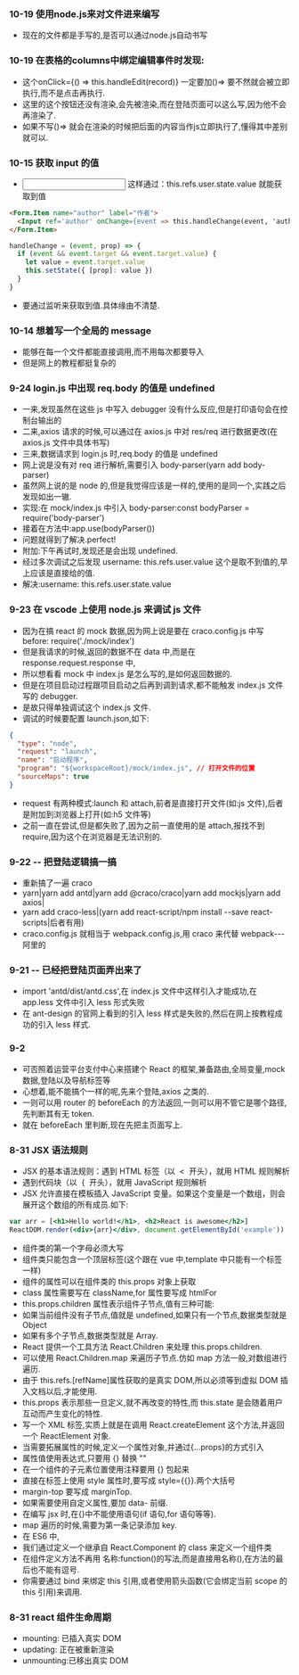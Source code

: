 ### 10-19 使用node.js来对文件进来编写
- 现在的文件都是手写的,是否可以通过node.js自动书写
### 10-19 在表格的columns中绑定编辑事件时发现:
-  这个onClick={() => this.handleEdit(record)} 一定要加()=> 要不然就会被立即执行,而不是点击再执行.
-  这里的这个按钮还没有渲染,会先被渲染,而在登陆页面可以这么写,因为他不会再渲染了.
-  如果不写()=> 就会在渲染的时候把后面的内容当作js立即执行了,懂得其中差别就可以.
### 10-15 获取 input 的值

- <Input ref='user' /> 这样通过：this.refs.user.state.value 就能获取到值

```html
<Form.Item name="author" label="作者">
  <Input ref='author' onChange={event => this.handleChange(event, 'author')} />
</Form.Item>
```
```js
handleChange = (event, prop) => {
  if (event && event.target && event.target.value) {
    let value = event.target.value
    this.setState({ [prop]: value })
  }
}
```
- 要通过监听来获取到值.具体缘由不清楚.

### 10-14 想着写一个全局的 message

- 能够在每一个文件都能直接调用,而不用每次都要导入
- 但是网上的教程都挺复杂的

### 9-24 login.js 中出现 req.body 的值是 undefined

- 一来,发现虽然在这些 js 中写入 debugger 没有什么反应,但是打印语句会在控制台输出的
- 二来,axios 请求的时候,可以通过在 axios.js 中对 res/req 进行数据更改(在 axios.js 文件中具体书写)
- 三来,数据请求到 login.js 时,req.body 的值是 undefined
- 网上说是没有对 req 进行解析,需要引入 body-parser(yarn add body-parser)
- 虽然网上说的是 node 的,但是我觉得应该是一样的,使用的是同一个,实践之后发现如出一辙.
- 实现:在 mock/index.js 中引入 body-parser:const bodyParser = require('body-parser')
- 接着在方法中:app.use(bodyParser())
- 问题就得到了解决.perfect!
- 附加:下午再试时,发现还是会出现 undefined.
- 经过多次调试之后发现 username: this.refs.user.value 这个是取不到值的,早上应该是直接给的值.
- 解决:username: this.refs.user.state.value

### 9-23 在 vscode 上使用 node.js 来调试 js 文件

- 因为在搞 react 的 mock 数据,因为网上说是要在 craco.config.js 中写 before: require('./mock/index')
- 但是我请求的时候,返回的数据不在 data 中,而是在 response.request.response 中,
- 所以想看看 mock 中 index.js 是怎么写的,是如何返回数据的.
- 但是在项目启动过程跟项目启动之后再到调到请求,都不能触发 index.js 文件写的 debugger.
- 是故只得单独调试这个 index.js 文件.
- 调试的时候要配置 launch.json,如下:

```json
{
  "type": "node",
  "request": "launch",
  "name": "启动程序",
  "program": "${workspaceRoot}/mock/index.js", // 打开文件的位置
  "sourceMaps": true
}
```

- request 有两种模式:launch 和 attach,前者是直接打开文件(如:js 文件),后者是附加到浏览器上打开(如:h5 文件等)
- 之前一直在尝试,但是都失败了,因为之前一直使用的是 attach,报找不到 require,因为这个在浏览器是无法识别的.

### 9-22 -- 把登陆逻辑搞一搞

- 重新搞了一遍 craco
- yarn|yarn add antd|yarn add @craco/craco|yarn add mockjs|yarn add axios|
- yarn add craco-less|(yarn add react-script/npm install --save react-scripts|后者有用)
- craco.config.js 就相当于 webpack.config.js,用 craco 来代替 webpack---阿里的

### 9-21 -- 已经把登陆页面弄出来了

- import 'antd/dist/antd.css',在 index.js 文件中这样引入才能成功,在 app.less 文件中引入 less 形式失败
- 在 ant-design 的官网上看到的引入 less 样式是失败的,然后在网上按教程成功的引入 less 样式.

### 9-2

- 可否照着运营平台支付中心来搭建个 React 的框架,兼备路由,全局变量,mock 数据,登陆以及导航标签等
- 心想着,能不能搞个一样的呢,先来个登陆,axios 之类的.
- 一则可以用 router 的 beforeEach 的方法返回,一则可以用不管它是哪个路径,先判断其有无 token.
- 就在 beforeEach 里判断,现在先把主页面写上.

### 8-31 JSX 语法规则

- JSX 的基本语法规则：遇到 HTML 标签（以  <  开头），就用 HTML 规则解析
- 遇到代码块（以  {  开头），就用 JavaScript 规则解析
- JSX 允许直接在模板插入 JavaScript 变量。如果这个变量是一个数组，则会展开这个数组的所有成员.如下:

```jsx
var arr = [<h1>Hello world!</h1>, <h2>React is awesome</h2>]
ReactDOM.render(<div>{arr}</div>, document.getElementById('example'))
```

- 组件类的第一个字母必须大写
- 组件类只能包含一个顶层标签(这个跟在 vue 中,template 中只能有一个标签一样)
- 组件的属性可以在组件类的 this.props 对象上获取
- class 属性需要写在 className,for 属性要写成 htmlFor
- this.props.children 属性表示组件子节点,值有三种可能:
- 如果当前组件没有子节点,值就是 undefined,如果只有一个节点,数据类型就是 Object
- 如果有多个子节点,数据类型就是 Array.
- React 提供一个工具方法 React.Children 来处理 this.props.children.
- 可以使用 React.Children.map 来遍历子节点.仿如 map 方法一般,对数组进行遍历.
- 由于 this.refs.[refName]属性获取的是真实 DOM,所以必须等到虚拟 DOM 插入文档以后,才能使用.
- this.props 表示那些一旦定义,就不再改变的特性,而 this.state 是会随着用户互动而产生变化的特性.
- 写一个 XML 标签,实质上就是在调用 React.createElement 这个方法,并返回一个 ReactElement 对象.
- 当需要拓展属性的时候,定义一个属性对象,并通过{...props}的方式引入
- 属性值使用表达式,只要用 {} 替换 ""
- 在一个组件的子元素位置使用注释要用 {} 包起来
- 直接在标签上使用 style 属性时,要写成 style={{}}.两个大括号
- margin-top 要写成 marginTop.
- 如果需要使用自定义属性,要加 data- 前缀.
- 在编写 jsx 时,在{}中不能使用语句(if 语句,for 语句等等).
- map 遍历的时候,需要为第一条记录添加 key.
- 在 ES6 中,
- 我们通过定义一个继承自 React.Component 的 class 来定义一个组件类
- 在组件定义方法不再用 名称:function()的写法,而是直接用名称(),在方法的最后也不能有逗号.
- 你需要通过 bind 来绑定 this 引用,或者使用箭头函数(它会绑定当前 scope 的 this 引用)来调用.

### 8-31 react 组件生命周期

- mounting: 已插入真实 DOM
- updating: 正在被重新渲染
- unmounting:已移出真实 DOM
